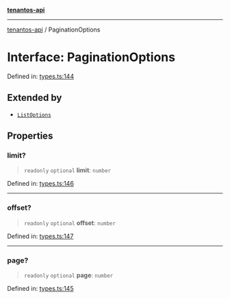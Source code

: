 [**tenantos-api**](../README.md)

***

[tenantos-api](../globals.md) / PaginationOptions

# Interface: PaginationOptions

Defined in: [types.ts:144](https://github.com/shadmanZero/tenantos-api/blob/fe61944d7cb3ee6cc3061a8309e45287291cb501/src/types.ts#L144)

## Extended by

- [`ListOptions`](ListOptions.md)

## Properties

### limit?

> `readonly` `optional` **limit**: `number`

Defined in: [types.ts:146](https://github.com/shadmanZero/tenantos-api/blob/fe61944d7cb3ee6cc3061a8309e45287291cb501/src/types.ts#L146)

***

### offset?

> `readonly` `optional` **offset**: `number`

Defined in: [types.ts:147](https://github.com/shadmanZero/tenantos-api/blob/fe61944d7cb3ee6cc3061a8309e45287291cb501/src/types.ts#L147)

***

### page?

> `readonly` `optional` **page**: `number`

Defined in: [types.ts:145](https://github.com/shadmanZero/tenantos-api/blob/fe61944d7cb3ee6cc3061a8309e45287291cb501/src/types.ts#L145)
